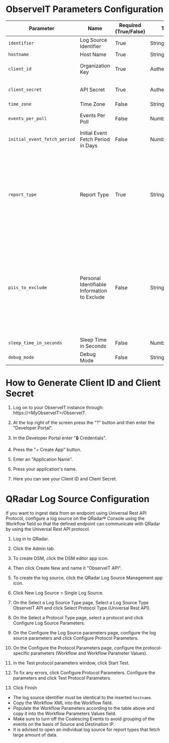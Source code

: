 # ObserveIT Parameters Configuration
| Parameter                        | Name                                         | Required (True/False) | Type            | Description                                                                                               | Default Value |
|----------------------------------|----------------------------------------------|-----------------------|-----------------|-----------------------------------------------------------------------------------------------------------|---------------|
| `identifier`                     | Log Source Identifier                        | True                  | String          | The log source identifier to post the events to.                                                          |               |
| `hostname`                       | Host Name                                    | True                  | String          | IP for the instance.                                                                                      | `https://myObserveIT.com` |
| `client_id`                      | Organization Key                             | True                  | Authentication  | Can be received through the Developer Portal by selecting Credentials and pressing the Create App button. |               |
| `client_secret`                  | API Secret                                   | True                  | Authentication  | Can be received through the Developer Portal by selecting Credentials and pressing the Create App button. |               |
| `time_zone`                      | Time Zone                                    | False                 | String          | The timezone used in ObserveIT.                                                                           | `UTC`         |
| `events_per_poll`                | Events Per Poll                              | False                 | Number          | Max number of records to return per poll. Note: a large fetch may cause timeout errors.                   | `100`         |
| `initial_event_fetch_period`     | Initial Event Fetch Period in Days           | False                 | Number          | Number of days in the past from which events will be initially retrieved.                                 | `7`           |
| `report_type`                    | Report Type                                  | True                  | String          | The report type to poll. One of:<br>`alert_v0`,<br>`audit_configuration_v0`,<br>`audit_logins_v0`,<br>`audit_saved_sessions_v0`,<br>`audit_session_playback_v0`,<br>`system_events_v0`,<br>`user_command_activity_with_output_v0`,<br>`user_command_output_stream_v0`,<br>`user_dba_activity_v0`,<br>`user_file_activity_v0`,<br>`user_interface_activity_v0`,<br>`user_messaging_actions_activity_v0`,<br>`user_session_v0`. |               |
| `piis_to_exclude`                | Personal Identifiable Information to Exclude | False                 | String          | Comma-separated list of Personal Identifiable Information (PII) to exclude.                               | `loginName`, `secondaryLoginName`, `endpointName`, `remoteHostName`, `windowTitle`, `accessedUrl`, `domainName`, `secondaryDomainName`, `remoteAddress`, `sqlUserName`, `sessionServerName`, `sessionLoginName`, `savedSessionName`, `operatorUsername`, `operatorDomainName`, `userName`, `machineName` |
| `sleep_time_in_seconds`          | Sleep Time in Seconds                        | False                 | Number          | The downtime for the connector after it is in sync with the server (Min: 0).                              | `20`          |
| `debug_mode`          | Debug Mode                        | False                 | String          | Set to `true` in case you want to get debug logs as event logs.                              | `false`          |

# How to Generate Client ID and Client Secret
1. Log on to your ObserveIT instance through: https://\<MyObserveIT>/ObserveIT.

2. At the top right of the screen press the "?" button and then enter the "Developer Portal".

3. In the Developer Portal enter "🔒 Credentials".

4. Press the "+ Create App" button.

5. Enter an "Application Name".

6. Press your application's name.

7. Here you can see your Client ID and Client Secret.


# QRadar Log Source Configuration
If you want to ingest data from an endpoint using Universal Rest API Protocol, configure a log source on the QRadar® Console using the Workflow field so that the defined endpoint can communicate with QRadar by using the Universal Rest API protocol.

1. Log in to QRadar.

2. Click the Admin tab.

3. To create DSM, click the DSM editor app icon.

4. Then click Create New and name it "ObserveIT API".

4. To create the log source, click the QRadar Log Source Management app icon.

5. Click New Log Source > Single Log Source.

6. On the Select a Log Source Type page, Select a Log Source Type ObserveIT API and click Select Protocol Type (Universal Rest API).

7. On the Select a Protocol Type page, select a protocol and click Configure Log Source Parameters.

8. On the Configure the Log Source parameters page, configure the log source parameters and click Configure Protocol Parameters.

9. On the Configure the Protocol Parameters page, configure the protocol-specific parameters (Workflow and Workflow Parameter Values).

10. In the Test protocol parameters window, click Start Test.

10. To fix any errors, click Configure Protocol Parameters. Configure the parameters and click Test Protocol Parameters.

11. Click Finish

- The log source identifier must be identical to the inserted `hostname`.
- Copy the Workflow XML into the Workflow field.
- Populate the Workflow Parameters according to the table above and copy it into the Workflow Parameters Values field.
- Make sure to turn off the Coalescing Events to avoid grouping of the events on the basis of Source and Destination IP.
- It is advised to open an individual log source for report types that fetch large amount of data.
